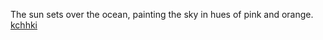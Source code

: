 The sun sets over the ocean, painting the sky in hues of pink and orange. <a href="https://en.ueh.edu.vn/new-free-robux_XJ36GY.pdf">kchhki</a>
